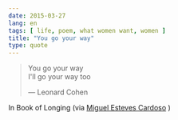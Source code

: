 ```yaml
---
date: 2015-03-27
lang: en
tags: [ life, poem, what women want, women ]
title: "You go your way"
type: quote
---
```


> You go your way\
> I'll go your way too
>
> — Leonard Cohen

In Book of Longing (via [Miguel Esteves
Cardoso](https://www.youtube.com/watch?v=rfbmf9OHJo8&t=1h5m15s) )

